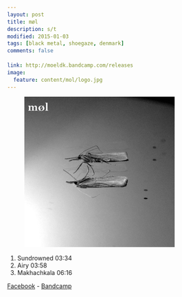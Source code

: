```yaml
---
layout: post
title: møl
description: s/t
modified: 2015-01-03
tags: [black metal, shoegaze, denmark]
comments: false

link: http://moeldk.bandcamp.com/releases
image:
  feature: content/mol/logo.jpg
---
```


<figure>
  <img src="/images/content/mol/cover.jpg" alt="møl logo">
</figure>

1. Sundrowned 03:34
2. Airy 03:58
3. Makhachkala 06:16

[Facebook](https://www.facebook.com/moeldk) - [Bandcamp](http://moeldk.bandcamp.com/releases)